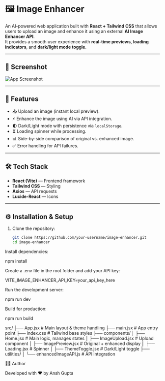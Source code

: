 # 🖼️ Image Enhancer

An AI-powered web application built with **React + Tailwind CSS** that allows users to upload an image and enhance it using an external **AI Image Enhancer API**.  
It provides a smooth user experience with **real-time previews**, **loading indicators**, and **dark/light mode toggle**.

---

## 📸 Screenshot

![App Screenshot](./Screenshot(989).png)

---

## 🚀 Features

- 📤 Upload an image (instant local preview).  
- ⚡ Enhance the image using AI via API integration.  
- 🌓 Dark/Light mode with persistence via `localStorage`.  
- ⏳ Loading spinner while processing.  
- 📊 Side-by-side comparison of original vs. enhanced image.  
- ✅ Error handling for API failures.  

---

## 🛠️ Tech Stack

- **React (Vite)** — Frontend framework  
- **Tailwind CSS** — Styling  
- **Axios** — API requests  
- **Lucide-React** — Icons  

---

## ⚙️ Installation & Setup

1. Clone the repository:
   ```bash
   git clone https://github.com/your-username/image-enhancer.git
   cd image-enhancer

Install dependencies:

npm install


Create a .env file in the root folder and add your API key:

VITE_IMAGE_ENHANCER_API_KEY=your_api_key_here


Run the development server:

npm run dev


Build for production:

npm run build

src/
├── App.jsx                 # Main layout & theme handling
├── main.jsx                # App entry point
├── index.css               # Tailwind base styles
├── components/
│   ├── Home.jsx            # Main logic, manages states
│   ├── ImageUpload.jsx     # Upload component
│   ├── ImagePreview.jsx    # Original + enhanced display
│   ├── Loading.jsx         # Spinner
│   ├── ThemeToggle.jsx     # Dark/Light toggle
├── utilities/
│   └── enhancedImageAPI.js # API integration


👨‍💻 Author

Developed with ❤️ by Ansh Gupta